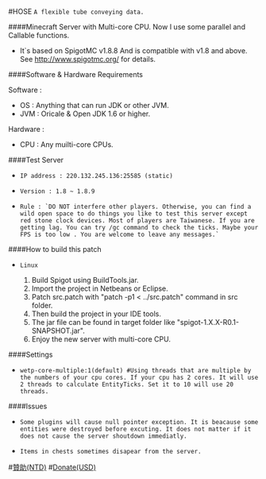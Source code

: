 #HOSE
`A flexible tube conveying data.`

####Minecraft Server with Multi-core CPU.
Now I use some parallel and Callable functions.

*   It`s based on SpigotMC v1.8.8 And is compatible with v1.8 and above. See http://www.spigotmc.org/ for details.

####Software & Hardware Requirements

Software :
*   OS : Anything that can run JDK or other JVM.
*   JVM : Oricale & Open JDK 1.6 or higher.

Hardware :
*   CPU : Any muilti-core CPUs.

####Test Server
*     IP address : 220.132.245.136:25585 (static)
*     Version : 1.8 ~ 1.8.9
*     Rule : `DO NOT interfere other players. Otherwise, you can find a wild open space to do things you like to test this server except red stone clock devices. Most of players are Taiwanese. If you are getting lag. You can try /gc command to check the ticks. Maybe your FPS is too low . You are welcome to leave any messages.`

####How to build this patch
*     Linux
  1. Build Spigot using BuildTools.jar.
  2. Import the project in Netbeans or Eclipse.
  3. Patch src.patch with "patch -p1 < ../src.patch" command in src folder.
  4. Then build the project in your IDE tools.
  5. The jar file can be found in target folder like "spigot-1.X.X-R0.1-SNAPSHOT.jar".
  6. Enjoy the new server with multi-core CPU.

####Settings
*     wetp-core-multiple:1(default) #Using threads that are multiple by the numbers of your cpu cores. If your cpu has 2 cores. It will use 2 threads to calculate EntityTicks. Set it to 10 will use 20 threads.

####Issues
*     Some plugins will cause null pointer exception. It is beacause some entities were destroyed before excuting. It does not matter if it does not cause the server shoutdown immediatly.
*     Items in chests sometimes disapear from the server.

#[贊助(NTD)](https://www.paypal.com/cgi-bin/webscr?cmd=_s-xclick&hosted_button_id=UMV8PH8TDHSCY)
#[Donate(USD)](https://www.paypal.com/cgi-bin/webscr?cmd=_s-xclick&hosted_button_id=FYUVSZYQBPXF2)
